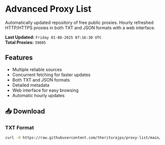 # Advanced Proxy List

Automatically updated repository of free public proxies. Hourly refreshed HTTP/HTTPS proxies in both TXT and JSON formats with a web interface.

**Last Updated:** `Friday 01-08-2025 07:16:30 UTC`  
**Total Proxies:** `39805`

## Features
- Multiple reliable sources
- Concurrent fetching for faster updates
- Both TXT and JSON formats
- Detailed metadata
- Web interface for easy browsing
- Automatic hourly updates

## 📥 Download

### TXT Format
```bash
curl -O https://raw.githubusercontent.com/theriturajps/proxy-list/main/proxies.txt
